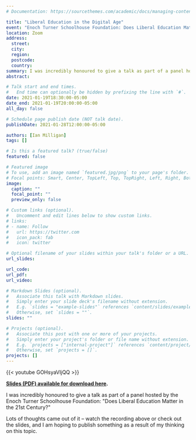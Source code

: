 ```yaml
---
# Documentation: https://sourcethemes.com/academic/docs/managing-content/

title: "Liberal Education in the Digital Age"
event: "Enoch Turner Schoolhouse Foundation: Does Liberal Education Matter in the 21st Centur19"
location: Zoom
address:
  street:
  city:
  region:
  postcode:
  country:
summary: I was incredibly honoured to give a talk as part of a panel hosted by the Enoch Turner Schoolhouse Foundation on Does Liberal Education Matter in the 21st Century
abstract: 

# Talk start and end times.
#   End time can optionally be hidden by prefixing the line with `#`.
date: 2021-01-19T18:30:00-05:00
date_end: 2021-01-19T20:00:00-05:00
all_day: false

# Schedule page publish date (NOT talk date).
publishDate: 2021-01-28T12:00:00-05:00

authors: [Ian Milligan]
tags: []

# Is this a featured talk? (true/false)
featured: false

# Featured image
# To use, add an image named `featured.jpg/png` to your page's folder. 
# Focal points: Smart, Center, TopLeft, Top, TopRight, Left, Right, BottomLeft, Bottom, BottomRight.
image:
  caption: ""
  focal_point: ""
  preview_only: false

# Custom links (optional).
#   Uncomment and edit lines below to show custom links.
# links:
# - name: Follow
#   url: https://twitter.com
#   icon_pack: fab
#   icon: twitter

# Optional filename of your slides within your talk's folder or a URL.
url_slides:

url_code:
url_pdf:
url_video:

# Markdown Slides (optional).
#   Associate this talk with Markdown slides.
#   Simply enter your slide deck's filename without extension.
#   E.g. `slides = "example-slides"` references `content/slides/example-slides.md`.
#   Otherwise, set `slides = ""`.
slides: ""

# Projects (optional).
#   Associate this post with one or more of your projects.
#   Simply enter your project's folder or file name without extension.
#   E.g. `projects = ["internal-project"]` references `content/project/deep-learning/index.md`.
#   Otherwise, set `projects = []`.
projects: []
---
```

{{< youtube GOHsyaVIjQQ >}}

**[Slides (PDF) available for download here](turner-slides.pdf).**

I was incredibly honoured to give a talk as part of a panel hosted by the Enoch Turner Schoolhouse Foundation: "Does Liberal Education Matter in the 21st Century?" 

Lots of thoughts came out of it – watch the recording above or check out the slides, and I am hoping to publish something as a result of my thinking on this topic.